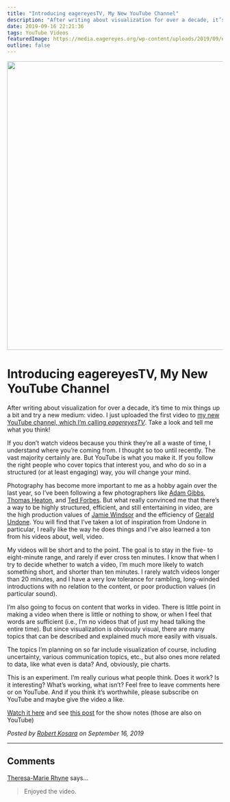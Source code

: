 ```yaml
---
title: "Introducing eagereyesTV, My New YouTube Channel"
description: "After writing about visualization for over a decade, it’s time to mix things up a bit and try a new medium: video. I just uploaded the first video to my new YouTube channel, which I’m calling eagereyesTV. Take a look and tell me what you think!"
date: 2019-09-16 22:21:36
tags: YouTube Videos
featuredImage: https://media.eagereyes.org/wp-content/uploads/2019/09/eagereyesTV.jpg
outline: false
---
```


<p align="center"><img src="https://media.eagereyes.org/wp-content/uploads/2019/09/eagereyesTV.jpg" width="1194" height="672" /></p>

# Introducing eagereyesTV, My New YouTube Channel

After writing about visualization for over a decade, it’s time to mix things up a bit and try a new medium: video. I just uploaded the first video to <a href="https://m.youtube.com/channel/UCKecjwo5N9YrRyYf_sj72KQ">my new YouTube channel, which I’m calling <em>eagereyesTV</em></a>. Take a look and tell me what you think!

If you don’t watch videos because you think they’re all a waste of time, I understand where you’re coming from. I thought so too until recently. The vast majority certainly are. But YouTube is what you make it. If you follow the right people who cover topics that interest you, and who do so in a structured (or at least engaging) way, you will change your mind.

Photography has become more important to me as a hobby again over the last year, so I’ve been following a few photographers like <a href="https://www.youtube.com/channel/UCDyKBQGE7OOsWeQIPWqVSzw">Adam Gibbs</a>, <a href="https://www.youtube.com/channel/UCfhW84xfA6gEc4hDK90rR1Q">Thomas Heaton</a>, and <a href="https://www.youtube.com/channel/UC7T8roVtC_3afWKTOGtLlBA">Ted Forbes</a>. But what really convinced me that there’s a way to be highly structured, efficient, and still entertaining in video, are the high production values of <a href="https://www.youtube.com/channel/UCxCFQfO05RinX6x_r5VVuiA">Jamie Windsor</a> and the efficiency of <a href="https://www.youtube.com/channel/UC09qASY4ixFS-KXIH6Nw0rg">Gerald Undone</a>. You will find that I’ve taken a lot of inspiration from Undone in particular, I really like the way he does things and I’ve also learned a ton from his videos about, well, video.

My videos will be short and to the point. The goal is to stay in the five- to eight-minute range, and rarely if ever cross ten minutes. I know that when I try to decide whether to watch a video, I’m much more likely to watch something short, and shorter than ten minutes. I rarely watch videos longer than 20 minutes, and I have a very low tolerance for rambling, long-winded introductions with no relation to the content, or poor production values (in particular sound).

I’m also going to focus on content that works in video. There is little point in making a video when there is little or nothing to show, or when I feel that words are sufficient (i.e., I’m no videos that of just my head talking the entire time). But since visualization is obviously visual, there are many topics that can be described and explained much more easily with visuals.

The topics I’m planning on so far include visualization of course, including uncertainty, various communication topics, etc., but also ones more related to data, like what even is data? And, obviously, pie charts.

This is an experiment. I’m really curious what people think. Does it work? Is it interesting? What’s working, what isn’t? Feel free to leave comments here or on YouTube. And if you think it’s worthwhile, please subscribe on YouTube and maybe give the video a like.

<a href="https://youtu.be/RbHCeANCbW0">Watch it here</a> and see <a href="https://eagereyes.org/eagereyestv/eagereyestv-episode-1-the-datasaurus-anscombes-quartet-and-why-summary-statistics-need-to-be-taken-with-a-grain-of-salt">this post</a> for the show notes (those are also on YouTube)


_Posted by <a href="/about">Robert Kosara</a> on September 16, 2019_


<aside class="comments">

---
## Comments

<a href="http://theresamarierhyne.com/" rel="nofollow noopener" target="_blank">Theresa-Marie Rhyne</a> says…
>	Enjoyed the video.

</aside>

